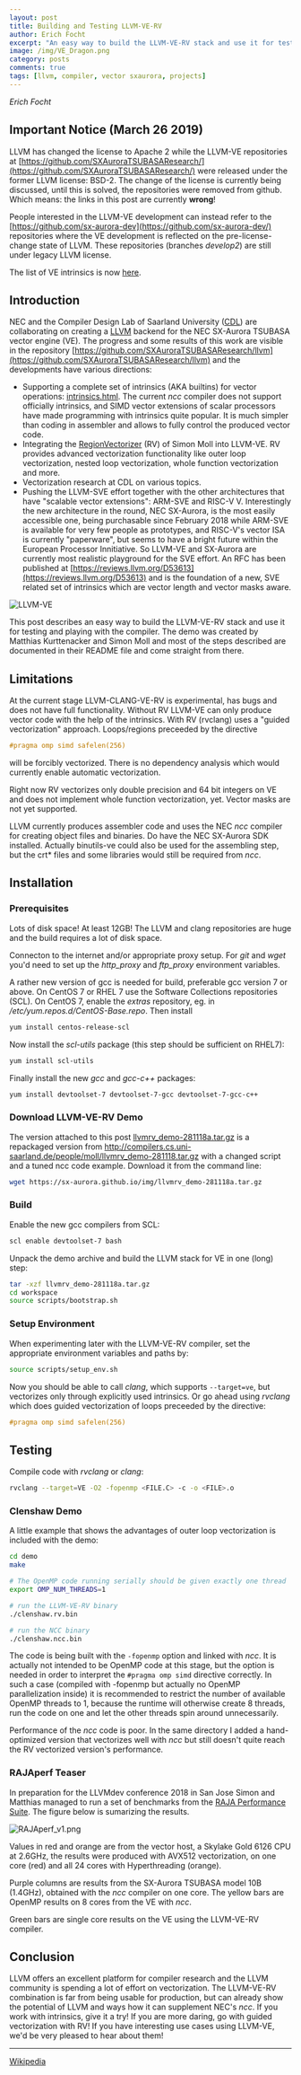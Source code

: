 ```yaml
---
layout: post
title: Building and Testing LLVM-VE-RV
author: Erich Focht
excerpt: "An easy way to build the LLVM-VE-RV stack and use it for testing and playing with the compiler."
image: /img/VE_Dragon.png
category: posts
comments: true
tags: [llvm, compiler, vector sxaurora, projects]
---
```


*Erich Focht*

## Important Notice (March 26 2019)

LLVM has changed the license to Apache 2 while the LLVM-VE
repositories at
[https://github.com/SXAuroraTSUBASAResearch/](https://github.com/SXAuroraTSUBASAResearch/)
were released under the former LLVM license: BSD-2. The change of the
license is currently being discussed, until this is solved, the
repositories were removed from github. Which means: the links in this
post are currently **wrong**!

People interested in the LLVM-VE development can instead refer to the
[https://github.com/sx-aurora-dev](https://github.com/sx-aurora-dev/)
repositories where the VE development is reflected on the
pre-license-change state of LLVM. These repositories (branches
*develop2*) are still under legacy LLVM license.

The list of VE intrinsics is now [here](/img/intrinsics.html).


## Introduction

NEC and the Compiler Design Lab of Saarland University
([CDL](http://compilers.cs.uni-saarland.de/)) are collaborating on
creating a [LLVM](https://llvm.org) backend for the NEC SX-Aurora
TSUBASA vector engine (VE). The progress and some results of this work
are visible in the repository
[https://github.com/SXAuroraTSUBASAResearch/llvm](https://github.com/SXAuroraTSUBASAResearch/llvm)
and the developments have various directions:

* Supporting a complete set of intrinsics (AKA builtins) for vector operations: [intrinsics.html](/img/intrinsics.html). The current *ncc* compiler does not support officially intrinsics, and SIMD vector extensions of scalar processors have made programming with intrinsics quite popular. It is much simpler than coding in assembler and allows to fully control the produced vector code. 
* Integrating the [RegionVectorizer](https://github.com/cdl-saarland/rv) (RV) of Simon Moll into LLVM-VE. RV provides advanced vectorization functionality like outer loop vectorization, nested loop vectorization, whole function vectorization and more.
* Vectorization research at CDL on various topics.
* Pushing the LLVM-SVE effort together with the other architectures that have "scalable vector extensions": ARM-SVE and RISC-V V. Interestingly the new architecture in the round, NEC SX-Aurora, is the most easily accessible one, being purchasable since February 2018 while ARM-SVE is available for very few people as prototypes, and RISC-V's vector ISA is currently "paperware", but seems to have a bright future within the European Processor Innitiative. So LLVM-VE and SX-Aurora are currently most realistic playground for the SVE effort. An RFC has been published at [https://reviews.llvm.org/D53613](https://reviews.llvm.org/D53613) and is the foundation of a new, SVE related set of intrinsics which are vector length and vector masks aware.

![LLVM-VE](/img/VE_Dragon.png)

This post describes an easy way to build the LLVM-VE-RV stack and use
it for testing and playing with the compiler. The demo was created by
Matthias Kurttenacker and Simon Moll and most of the steps described
are documented in their README file and come straight from there.


## Limitations

At the current stage LLVM-CLANG-VE-RV is experimental, has bugs and
does not have full functionality. Without RV LLVM-VE can only produce
vector code with the help of the intrinsics. With RV (rvclang) uses a
"guided vectorization" approach. Loops/regions preceeded by the
directive
```c
#pragma omp simd safelen(256)
```
will be forcibly vectorized. There is no dependency analysis which
would currently enable automatic vectorization.

Right now RV vectorizes only double precision and 64 bit integers on
VE and does not implement whole function vectorization, yet. Vector
masks are not yet supported.

LLVM currently produces assembler code and uses the NEC *ncc* compiler
for creating object files and binaries. Do have the NEC SX-Aurora SDK
installed. Actually binutils-ve could also be used for the assembling
step, but the crt* files and some libraries would still be required
from *ncc*.


## Installation

### Prerequisites

Lots of disk space! At least 12GB! The LLVM and clang repositories are
huge and the build requires a lot of disk space.

Connecton to the internet and/or appropriate proxy setup. For *git*
and *wget* you'd need to set up the *http_proxy* and *ftp_proxy*
environment variables.

A rather new version of gcc is needed for build, preferable gcc
version 7 or above. On CentOS 7 or RHEL 7 use the Software Collections
repositories (SCL). On CentOS 7, enable the *extras* repository,
eg. in */etc/yum.repos.d/CentOS-Base.repo*. Then install
```sh
yum install centos-release-scl
```

Now install the *scl-utils* package (this step should be sufficient on RHEL7):
```sh
yum install scl-utils
```

Finally install the new *gcc* and *gcc-c++* packages:
```sh
yum install devtoolset-7 devtoolset-7-gcc devtoolset-7-gcc-c++
```

### Download LLVM-VE-RV Demo

The version attached to this post
[llvmrv_demo-281118a.tar.gz](/img/llvmrv_demo-281118a.tar.gz) is a
repackaged version from
http://compilers.cs.uni-saarland.de/people/moll/llvmrv_demo-281118.tar.gz
with a changed script and a tuned ncc code example. Download it from
the command line:
```sh
wget https://sx-aurora.github.io/img/llvmrv_demo-281118a.tar.gz
```

### Build

Enable the new gcc compilers from SCL:
```sh
scl enable devtoolset-7 bash
```

Unpack the demo archive and build the LLVM stack for VE in one (long)
step:

```sh
tar -xzf llvmrv_demo-281118a.tar.gz
cd workspace
source scripts/bootstrap.sh
```

### Setup Environment

When experimenting later with the LLVM-VE-RV compiler, set the
appropriate environment variables and paths by:

```bash
source scripts/setup_env.sh
```

Now you should be able to call *clang*, which supports `--target=ve`,
but vectorizes only through explicitly used intrinsics. Or go ahead using *rvclang* which does guided vectorization of loops preceeded by the directive:
```c
#pragma omp simd safelen(256)
```


## Testing

Compile code with *rvclang* or *clang*:
```sh
rvclang --target=VE -O2 -fopenmp <FILE.C> -c -o <FILE>.o
```


### Clenshaw Demo

A little example that shows the advantages of outer loop vectorization is included with the demo:
```sh
cd demo
make

# The OpenMP code running serially should be given exactly one thread
export OMP_NUM_THREADS=1

# run the LLVM-VE-RV binary 
./clenshaw.rv.bin

# run the NCC binary
./clenshaw.ncc.bin
```

The code is being built with the `-fopenmp` option and linked with
*ncc*. It is actually not intended to be OpenMP code at this stage,
but the option is needed in order to interpret the `#pragma omp simd`
directive correctly. In such a case (compiled with -fopenmp but
actually no OpenMP parallelization inside) it is recommended to
restrict the number of available OpenMP threads to 1, because the
runtime will otherwise create 8 threads, run the code on one and let
the other threads spin around unnecessarily.

Performance of the *ncc* code is poor. In the same directory I added a
hand-optimized version that vectorizes well with *ncc* but still
doesn't quite reach the RV vectorized version's performance.


### RAJAperf Teaser

In preparation for the LLVMdev conference 2018 in San Jose Simon and
Matthias managed to run a set of benchmarks from the [RAJA Performance
Suite](https://github.com/LLNL/RAJAPerf). The figure below is
sumarizing the results.

![RAJAperf_v1.png](/img/RAJAperf_v1.png)

Values in red and orange are from the vector host, a Skylake Gold 6126
CPU at 2.6GHz, the results were produced with AVX512 vectorization, on
one core (red) and all 24 cores with Hyperthreading (orange).

Purple columns are results from the SX-Aurora TSUBASA model 10B
(1.4GHz), obtained with the *ncc* compiler on one core. The yellow
bars are OpenMP results on 8 cores from the VE with *ncc*.

Green bars are single core results on the VE using the LLVM-VE-RV compiler.


## Conclusion

LLVM offers an excellent platform for compiler research and the LLVM
community is spending a lot of effort on vectorization. The LLVM-VE-RV
combination is far from being usable for production, but can already
show the potential of LLVM and ways how it can supplement NEC's
*ncc*. If you work with intrinsics, give it a try! If you are more
daring, go with guided vectorization with RV! If you have interesting
use cases using LLVM-VE, we'd be very pleased to hear about them!


---

[Wikipedia](https://en.wikipedia.org/wiki/SX-Aurora_TSUBASA)
